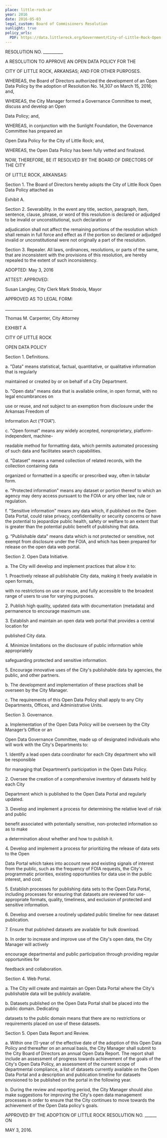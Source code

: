 ```yaml
---
place: little-rock-ar
year: 2016
date: 2016-05-03
legal_custom: Board of Commisioners Resolution
sunlight: true
policy_urls:
  PDF: https://data.littlerock.org/Government/City-of-Little-Rock-Open-Data-Policy/inn5-pknq/
---
```


<p/> <p>RESOLUTION NO. __________</p> <p>A RESOLUTION TO APPROVE AN OPEN DATA POLICY FOR THE</p> <p>CITY OF LITTLE ROCK, ARKANSAS; AND FOR OTHER PURPOSES.</p> <p>WHEREAS, the Board of Directors authorized the development of an Open Data Policy by the adoption of Resolution No. 14,307 on March 15, 2016; and,</p> <p>WHEREAS, the City Manager formed a Governance Committee to meet, discuss and develop an Open</p> <p>Data Policy; and,</p> <p>WHEREAS, in conjunction with the Sunlight Foundation, the Governance Committee has prepared an</p> <p>Open Data Policy for the City of Little Rock; and,</p> <p>WHEREAS, the Open Data Policy has been fully vetted and finalized.</p> <p>NOW, THEREFORE, BE IT RESOLVED BY THE BOARD OF DIRECTORS OF THE CITY</p> <p>OF LITTLE ROCK, ARKANSAS:</p> <p>Section 1. The Board of Directors hereby adopts the City of Little Rock Open Data Policy attached as</p> <p>Exhibit A.</p> <p>Section 2. Severability. In the event any title, section, paragraph, item, sentence, clause, phrase, or word of this resolution is declared or adjudged to be invalid or unconstitutional, such declaration or</p> <p>adjudication shall not affect the remaining portions of the resolution which shall remain in full force and effect as if the portion so declared or adjudged invalid or unconstitutional were not originally a part of the resolution.</p> <p>Section 3. Repealer. All laws, ordinances, resolutions, or parts of the same, that are inconsistent with the provisions of this resolution, are hereby repealed to the extent of such inconsistency.</p> <p>ADOPTED: May 3, 2016</p> <p>ATTEST: APPROVED:</p> <p>Susan Langley, City Clerk Mark Stodola, Mayor</p> <p>APPROVED AS TO LEGAL FORM:</p> <p> __________________________________</p> <p>Thomas M. Carpenter, City Attorney</p> <p/> <p>EXHIBIT A</p> <p/> <p>CITY OF LITTLE ROCK</p> <p>OPEN DATA POLICY</p> <p>Section 1. Definitions.</p> <p>a. "Data" means statistical, factual, quantitative, or qualitative information that is regularly</p> <p>maintained or created by or on behalf of a City Department.</p> <p>b. "Open data" means data that is available online, in open format, with no legal encumbrances on</p> <p>use or reuse, and not subject to an exemption from disclosure under the Arkansas Freedom of</p> <p>Information Act (“FOIA”).</p> <p>c. "Open format" means any widely accepted, nonproprietary, platform-independent, machine-</p> <p>readable method for formatting data, which permits automated processing of such data and facilitates search capabilities.</p> <p>d. "Dataset" means a named collection of related records, with the collection containing data</p> <p>organized or formatted in a specific or prescribed way, often in tabular form.</p> <p>e. "Protected information" means any dataset or portion thereof to which an agency may deny access pursuant to the FOIA or any other law, rule or regulation.</p> <p>f. "Sensitive information" means any data which, if published on the Open Data Portal, could raise privacy, confidentiality or security concerns or have the potential to jeopardize public health, safety or welfare to an extent that is greater than the potential public benefit of publishing that data.</p> <p>g. “Publishable data" means data which is not protected or sensitive, not exempt from disclosure under the FOIA, and which has been prepared for release on the open data web portal.</p> <p>Section 2. Open Data Initiative.</p> <p>a. The City will develop and implement practices that allow it to:</p> <p>1. Proactively release all publishable City data, making it freely available in open formats,</p> <p>with no restrictions on use or reuse, and fully accessible to the broadest range of users to use for varying purposes.</p> <p>2. Publish high quality, updated data with documentation (metadata) and permanence to encourage maximum use.</p> <p>3. Establish and maintain an open data web portal that provides a central location for</p> <p>published City data.</p> <p>4. Minimize limitations on the disclosure of public information while appropriately </p> <p>safeguarding protected and sensitive information.</p> <p>5. Encourage innovative uses of the City's publishable data by agencies, the public, and other partners.</p> <p>b. The development and implementation of these practices shall be overseen by the City Manager.</p> <p>c. The requirements of this Open Data Policy shall apply to any City Departments, Offices, and Administrative Units.</p> <p>Section 3. Governance.</p> <p> a. Implementation of the Open Data Policy will be overseen by the City Manager’s Office or an</p> <p>Open Data Governance Committee, made up of designated individuals who will work with the City's Departments to:</p> <p>1. Identify a lead open data coordinator for each City department who will be responsible</p> <p>for managing that Department’s participation in the Open Data Policy.</p> <p>2. Oversee the creation of a comprehensive inventory of datasets held by each City</p> <p>Department which is published to the Open Data Portal and regularly updated.</p> <p>3. Develop and implement a process for determining the relative level of risk and public</p> <p>benefit associated with potentially sensitive, non-protected information so as to make</p> <p>a determination about whether and how to publish it.</p> <p>4. Develop and implement a process for prioritizing the release of data sets to the Open</p> <p>Data Portal which takes into account new and existing signals of interest from the public, such as the frequency of FOIA requests, the City's programmatic priorities, existing opportunities for data use in the public interest, and cost.</p> <p>5. Establish processes for publishing data sets to the Open Data Portal, including processes for ensuring that datasets are reviewed for use-appropriate formats, quality, timeliness, and exclusion of protected and sensitive information.</p> <p>6. Develop and oversee a routinely updated public timeline for new dataset publication.</p> <p>7. Ensure that published datasets are available for bulk download.</p> <p>b. In order to increase and improve use of the City's open data, the City Manager will actively</p> <p>encourage departmental and public participation through providing regular opportunities for</p> <p>feedback and collaboration.</p> <p>Section 4. Web Portal.</p> <p>a. The City will create and maintain an Open Data Portal where the City's publishable data will be publicly available.</p> <p>b. Datasets published on the Open Data Portal shall be placed into the public domain. Dedicating</p> <p>datasets to the public domain means that there are no restrictions or requirements placed on use of these datasets.</p> <p>Section 5. Open Data Report and Review.</p> <p>a. Within one (1)-year of the effective date of the adoption of this Open Data Policy and thereafter on an annual basis, the City Manager shall submit to the City Board of Directors an annual Open Data Report. The report shall include an assessment of progress towards achievement of the goals of the City's Open Data Policy, an assessment of the current scope of departmental compliance, a list of datasets currently available on the Open Data Portal and a description and publication timeline for datasets envisioned to be published on the portal in the following year.</p> <p>b. During the review and reporting period, the City Manager should also make suggestions for improving the City's open data management processes in order to ensure that the City continues to move towards the achievement of the Open Data policy's goals.</p> <p>APPROVED BY THE ADOPTION OF LITTLE ROCK RESOLUTION NO. ______ ON</p> <p>MAY 3, 2016.</p> <p/>
